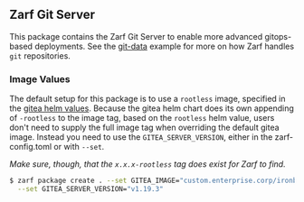 ## Zarf Git Server

This package contains the Zarf Git Server to enable more advanced gitops-based deployments. See the [git-data](../../examples/git-data/) example for more on how Zarf handles `git` repositories.

### Image Values

The default setup for this package is to use a `rootless` image, specified in the [gitea helm values](gitea-values.yaml). Because the gitea helm chart does its own appending of `-rootless` to the image tag, based on the `rootless` helm value, users don't need to supply the full image tag when overriding the default gitea image. Instead you need to use the `GITEA_SERVER_VERSION`, either in the zarf-config.toml or with `--set`.

_Make sure, though, that the `x.x.x-rootless` tag does exist for Zarf to find._

```bash
$ zarf package create . --set GITEA_IMAGE="custom.enterprise.corp/ironbank/opensource/gitea" \
  --set GITEA_SERVER_VERSION="v1.19.3"
```
